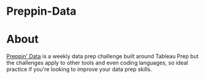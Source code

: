 # Preppin-Data


# About

[Preppin' Data](https://preppindata.blogspot.com/) is a weekly data prep challenge built around Tableau Prep but the challenges apply to other tools and even coding languages, so ideal practice if you're looking to improve your data prep skills.
